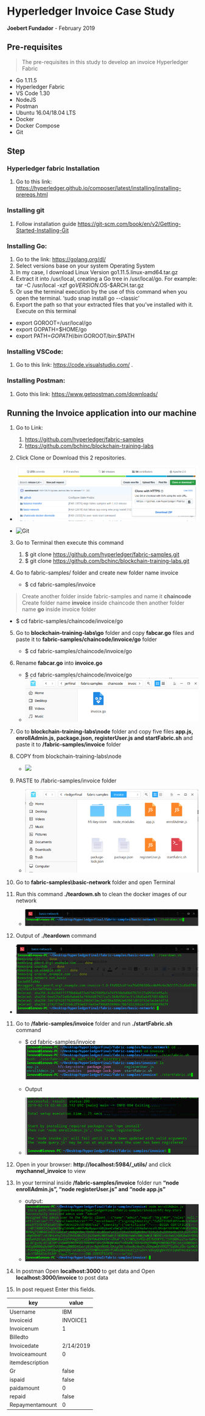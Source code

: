 # Hyperledger Invoice Case Study
**Joebert Fundador** - February 2019

## Pre-requisites
> The pre-requisites in this study to develop an invoice Hyperledger Fabric 
* Go 1.11.5
* Hyperledger Fabric
* VS Code 1.30
* NodeJS
* Postman
* Ubuntu 16.04/18.04 LTS 
* Docker 
* Docker Compose
* Git

## Step
### Hyperledger fabric Installation
1. Go to this link: https://hyperledger.github.io/composer/latest/installing/installing-prereqs.html

### Installing git
1. Follow installation guide  https://git-scm.com/book/en/v2/Getting-Started-Installing-Git

### Installing Go:
1. Go to the link: https://golang.org/dl/
2. Select versions base on your system Operating System
3. In my case, I download Linux Version go1.11.5.linux-amd64.tar.gz
4. Extract it into /usr/local, creating a Go tree in /usr/local/go. 
   For example: tar -C /usr/local -xzf go$VERSION.$OS-$ARCH.tar.gz
5. Or use the terminal execution by the use of this command when you open the terminal. ‘sudo snap install go --classic’
6. Export the path so that your extracted files that you’ve installed with it. Execute on this terminal
* export GOROOT=/usr/local/go
* export GOPATH=$HOME/go
* export PATH=$GOPATH/bin:$GOROOT/bin:$PATH

### Installing VSCode:
1. Go to this link: https://code.visualstudio.com/ . 

### Installing Postman:
1. Goto this link: https://www.getpostman.com/downloads/

## Running the Invoice application into our machine
1. Go to Link:
   1. https://github.com/hyperledger/fabric-samples 
   2. https://github.com/bchinc/blockchain-training-labs

2. Click Clone or Download this 2 repositories.
  * ![Git](https://github.com/Bheng18/InvoiceHyperledger/blob/master/DeepinScreenshot_select-area_20190215104313.png)
  
  * ![Git](hhttps://github.com/Bheng18/InvoiceHyperledger/blob/master/DeepinScreenshot_select-area_20190215105503.png)
 
3. Go to Terminal then execute this command
      1. $ git clone https://github.com/hyperledger/fabric-samples.git
      2. $ git clone https://github.com/bchinc/blockchain-training-labs.git

4. Go to fabric-samples/ folder and create new folder name invoice
     
   * $ cd fabric-samples/invoice

> Create another folder inside fabric-samples and name it **chaincode**
> Create folder name **invoice** inside chaincode then another folder name **go** inside invoice folder 

   * $ cd fabric-samples/chaincode/invoice/go

5. Go to **blockchain-training-labs\go** folder and copy **fabcar.go** files and paste it to **fabric-samples/chaincode/invoice/go** folder
   * $ cd fabric-samples/chaincode/invoice/go

6. Rename **fabcar.go** into **invoice.go** 

   * $ cd fabric-samples/chaincode/invoice/go 
   * ![Git](https://github.com/Bheng18/InvoiceHyperledger/blob/master/DeepinScreenshot_select-area_20190215110913.png)

7. Go to **blockchain-training-labs\node** folder and copy five files **app.js, enrollAdmin.js, package.json, registerUser.js and startFabric.sh** and paste it to **/fabric-samples/invoice** folder

1. COPY from blockchain-training-labs\node
    * ![](https://github.com/Bheng18/HyperledgerInvoice/blob/master/DeepinScreenshot_select-area_20190215111115.png)

2. PASTE to /fabric-samples/invoice folder
    * ![](https://github.com/Bheng18/InvoiceHyperledger/blob/master/DeepinScreenshot_select-area_20190215111743.png)

8. Go to **fabric-samples\basic-network** folder and open Terminal

9. Run this command **./teardown.sh** to clean the docker images of our network
   * ![](https://github.com/Bheng18/InvoiceHyperledger/blob/master/DeepinScreenshot_select-area_20190215113140.png)

10. Output of **./teardown** command
   * ![](https://github.com/Bheng18/InvoiceHyperledger/blob/master/DeepinScreenshot_select-area_20190215113418.png)

11. Go to **/fabric-samples/invoice** folder and run **./startFabric.sh** command

     * $ cd fabric-samples/invoice 
     ![](https://github.com/Bheng18/InvoiceHyperledger/blob/master/DeepinScreenshot_select-area_20190215114434.png)
     
     * Output
     
     * ![](https://github.com/Bheng18/InvoiceHyperledger/blob/master/DeepinScreenshot_select-area_20190215114729.png)

12. Open in your browser: **http://localhost:5984/_utils/** and click **mychannel_invoice** to view

13. In your terminal inside **/fabric-samples/invoice** folder run **“node enrollAdmin.js”, “node registerUser.js” and “node app.js”**

    * output: 
    * ![](https://github.com/Bheng18/InvoiceHyperledger/blob/master/DeepinScreenshot_select-area_20190215115232.png)

14. In postman Open **localhost:3000** to get data and Open **localhost:3000/invoice** to post data

15. In post request Enter this fields.

| key | value |
| --- | --- |
| Username | IBM |
| Invoiceid | INVOICE1 |
| Invoicenum | 1 |
| Billedto | <any name> |
| Invoicedate | 2/14/2019 |
| Invoiceamount | 0 |
| itemdescription | <any description> |
| Gr | false |
| ispaid | false |
| paidamount | 0 |
| repaid | false |
| Repaymentamount	| 0 |
    
    
    




